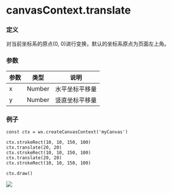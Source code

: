 <!-- https://developers.weixin.qq.com/miniprogram/dev/api/canvas/translate.html -->

canvasContext.translate
=======================

### 定义

对当前坐标系的原点(0, 0)进行变换，默认的坐标系原点为页面左上角。

### 参数

  参数 |  类型     |  说明      
-------|-----------|------------
  x    |  Number   |水平坐标平移量
  y    |  Number   |竖直坐标平移量

### 例子

    const ctx = wx.createCanvasContext('myCanvas')
    
    ctx.strokeRect(10, 10, 150, 100)
    ctx.translate(20, 20)
    ctx.strokeRect(10, 10, 150, 100)
    ctx.translate(20, 20)
    ctx.strokeRect(10, 10, 150, 100)
    
    ctx.draw()
    

![](https://mp.weixin.qq.com/debug/wxadoc/dev/image/canvas/translate.png)
